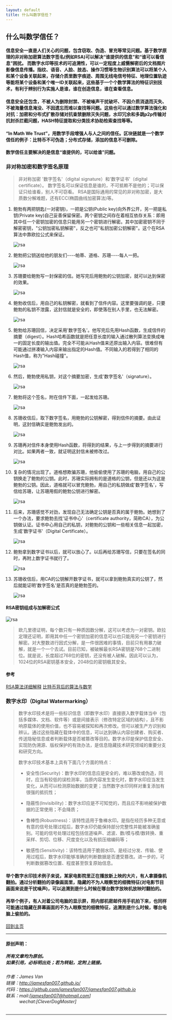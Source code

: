```yaml
---
layout: default
title: 什么叫数学信任？
---
```


## 什么叫数学信任？

#### 信息安全一直是人们关心的问题，包含窃取、伪造、冒充等常见问题。基于数学原理的非对称加密算法数字签名(例如RSA)可以解决“谁提供的信息”和“谁可以看信息”困扰。 而数字水印等技术的可追溯性，可以一定程度上威慑解密后的文档图片影像信息传播。指纹、语音、人脸、肢态、操作习惯等生物识别算法可以将某个人和某个设备关联起来，存储介质里数字痕迹、周围无线电信号特征、地理位置轨迹等能将某个设备和某个唯一ID关联起来，这些基于一个个数学算法的特征识别技术，有利于辨别行为实施人是谁，谁在创造信息，谁在查看信息。

#### 信息安全还包含，不被人为删除封禁、不被噪声干扰破坏、不因介质消退而灭失、不被海量信息淹没、不因遗忘而难以查找等问题。这些也可以通过数学算法强化和对抗：加密和分布式扩散存储对抗查禁删除灭失问题，水印冗余和多跳p2p传输对抗封杀拦截问题，HASH特征提取和分类技术协助检索查找等等。

#### “In Math We Trust”，用数学手段增强人与人之间的信任。区块链就是一个数学信任的例子：比特币不可伪造；分布式存储，添加的信息不可删除。

#### 数学信任主要解决的是信息“谁提供的，可以给谁”问题。

### 非对称加密和数字签名原理

> 非对称加密 '数字签名'（digital signature）和'数字证书'（digital certificate）。
> 数字签名可以保证信息是谁的，不可抵赖不是他的；可以保证只给谁看，别人不可窃看。
> RSA是国际通用的常见的非对称加密，是大质数分解难题，还有ECC(椭圆曲线加密算法)等。
>

1. 鲍勃有两把钥匙(一对密钥)，一把是公钥(Public key)向外界公开，另一把是私钥(Private key)自己妥善保留保密。两个密钥之间存在着相互依存关系：即用其中任一个密钥加密的信息只能用另一个密钥进行解密。其中加密密钥不同于解密密钥，"公钥加密私钥解密"，反之也可"私钥加密公钥解密"。这个在RSA算法中靠欧拉公式来保证。

   ![rsa](./img/rsa/rsa1.jpg)

2. 鲍勃把公钥送给他的朋友们----帕蒂、道格、苏珊----每人一把。

   ![rsa](./img/rsa/rsa2.jpg)

3. 苏珊要给鲍勃写一封保密的信。她写完后用鲍勃的公钥加密，就可以达到保密的效果。

   ![rsa](./img/rsa/rsa3.jpg)

4. 鲍勃收信后，用自己的私钥解密，就看到了信件内容。这里要强调的是，只要鲍勃的私钥不泄露，这封信就是安全的，即使落在别人手里，也无法解密。

   ![rsa](./img/rsa/rsa4.jpg)

5. 鲍勃给苏珊回信，决定采用'数字签名'。他写完后先用Hash函数，生成信件的摘要（digest）。Hash哈希函数就是把任意长度的输入通过散列算法变换成唯一的固定长度的输出值。完全不可能从Hash值来还原出输入内容。很难但有可能通过拼凑输入内容来输出指定的Hash值。不同输入的若得到了相同的Hash值，称为"Hash碰撞"。

   ![rsa](./img/rsa/rsa5.jpg)

6. 然后，鲍勃使用私钥，对这个摘要加密，生成'数字签名'（signature）。

   ![rsa](./img/rsa/rsa6.jpg)

7. 鲍勃将这个签名，附在信件下面，一起发给苏珊。

   ![rsa](./img/rsa/rsa7.jpg)

8. 苏珊收信后，取下数字签名，用鲍勃的公钥解密，得到信件的摘要。由此证明，这封信确实是鲍勃发出的。

   ![rsa](./img/rsa/rsa8.jpg)

9. 苏珊再对信件本身使用Hash函数，将得到的结果，与上一步得到的摘要进行对比。如果两者一致，就证明这封信未被修改过。

   ![rsa](./img/rsa/rsa9.jpg)

10. 复杂的情况出现了。道格想欺骗苏珊，他偷偷使用了苏珊的电脑，用自己的公钥换走了鲍勃的公钥。此时，苏珊实际拥有的是道格的公钥，但是还以为这是鲍勃的公钥。因此，道格就可以冒充鲍勃，用自己的私钥做成'数字签名'，写信给苏珊，让苏珊用假的鲍勃公钥进行解密。

    ![rsa](./img/rsa/rsa10.jpg)

11. 后来，苏珊感觉不对劲，发现自己无法确定公钥是否真的属于鲍勃。她想到了一个办法，要求鲍勃去找'证书中心'（certificate authority，简称CA），为公钥做认证。证书中心用自己的私钥，对鲍勃的公钥和一些相关信息一起加密，生成'数字证书'（Digital Certificate）。

    ![rsa](./img/rsa/rsa11.jpg)

12. 鲍勃拿到数字证书以后，就可以放心了。以后再给苏珊写信，只要在签名的同时，再附上数字证书就行了。

    ![rsa](./img/rsa/rsa12.jpg)

13. 苏珊收信后，用CA的公钥解开数字证书，就可以拿到鲍勃真实的公钥了，然后就能证明'数字签名'是否真的是鲍勃签的。

    ![rsa](./img/rsa/rsa13.jpg)

#### RSA密钥组成与加解密公式

![rsa](./img/rsa/rsa.jpg)

> 欧几里德证明，每个数只有一种质因数分解，这可以考虑为一对密钥。欧拉定理还证明，即用其中任一个密钥加密的信息可以也只能用另一个密钥进行解密。对大整数进行因式分解，是一件很困难的事情，目前只有用暴力破解，就是一个一个去试。目前已知，被破解最长RSA密钥是768个二进制位。就是说，长度超过768位的密钥，还没有被人破解。因此可以认为，1024位的RSA密钥基本安全，2048位的密钥极其安全。

#### 参考
[RSA算法详细解释](https://www.cnblogs.com/cjm123/p/8243424.html)
[比特币背后的算法与数学](https://www.cnblogs.com/earthback/p/6731042.html)

### 数字水印（Digital Watermarking）

> 数字水印技术是将一些标识信息（即数字水印）直接嵌入数字载体当中（包括多媒体、文档、软件等）或是间接表示（修改特定区域的结构），且不影响原载体的使用价值，也不容易被探知和再次修改。但可以被生产方识别和辨认。通过这些隐藏在载体中的信息，可以达到确认内容创建者、购买者、传送隐秘信息或者判断载体是否被篡改等目的。数字水印是保护信息安全、实现防伪溯源、版权保护的有效办法，是信息隐藏技术研究领域的重要分支和研究方向。
> 
> 数字水印技术基本上具有下面几个方面的特点：
> 
> * 安全性(Security)：数字水印的信息应是安全的，难以篡改或伪造，同时，应当有较低的误检测率，当原内容发生变化时，数字水印应当发生变化，从而可以检测原始数据的变更；当然数字水印同样对重复添加有很强的抵抗性；
> 
> * 隐蔽性(Invisibility)：数字水印应是不可知觉的，而且应不影响被保护数据的正常使用；不会降质；
> 
> * 鲁棒性(Robustness)：该特性适用于鲁棒水印。是指在经历多种无意或有意的信号处理过程后，数字水印仍能保持部分完整性并能被准确鉴别。可能的信号处理过程包括信道噪声、滤波、数/模与模/数转换、重采样、剪切、位移、尺度变化以及有损压缩编码等；
> 
> * 敏感性(Sensitivity)：该特性适用于脆弱水印。是经过分发、传输、使用过程后，数字水印能够准确的判断数据是否遭受篡改。进一步的，可判断数据篡改位置、程度甚至恢复原始信息。

#### 举个数字水印技术例子来说，某家电影院里正在播放新上映的大片，有人拿摄像机翻拍。通过分析翻拍的录像画面里，隐藏的不为人眼察觉的细微特征(对电影节目画面来说是干扰噪声)，可以追溯到是什么时候在哪台数字放映机放映时翻拍的。

#### 再举个例子，有人对着公司电脑的显示屏，将内部机密邮件用手机拍下来，也同样可能通过隐藏在屏幕画面的不为人眼察觉的细微特征，追溯到是什么时候，哪台电脑上偷拍的。

[回到主页](http://jamesfan007.github.io/)

---

#### 原创声明：

##### 所有文章均为原创。 <br/> 如果引用，必标明出处；若为转贴，定附上链接。

###### 作者：James Van <br/> 链接：http://jamesfan007.github.io/ <br/> 代码：https://github.com/jamesfan007/jamesfan007.github.io <br/> 联系：mail:[jamesfan007@hotmail.com]  <br/> &emsp;&emsp;&emsp;wechat:[CleverDogMaster]

---
